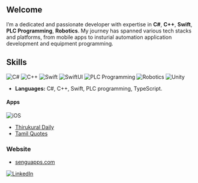 ## Welcome

I’m a dedicated and passionate developer with expertise in **C#**, **C++**, **Swift**, **PLC Programming**, **Robotics**. My journey has spanned various tech stacks and platforms, from mobile apps to insturial automation application development and equipment programming.

## Skills
<p>
  <img alt="C#" src="https://img.shields.io/badge/C%23-239120?style=flat&logo=C-sharp&logoColor=white"/>
  <img alt="C++" src="https://img.shields.io/badge/C%2B%2B-00599C?style=flat&logo=C%2B%2B&logoColor=white"/>
  <img alt="Swift" src="https://img.shields.io/badge/Swift-F05138?style=flat&logo=Swift&logoColor=white"/> 
  <img alt="SwiftUI" src="https://img.shields.io/badge/SwiftUI-02B2FE?style=flat&logo=Swift&logoColor=white"/> 
  <img alt="PLC Programming" src="https://img.shields.io/badge/PLC%20Programming-02569B?style=flat&logo=matrix&logoColor=white"/> 
  <img alt="Robotics" src="https://img.shields.io/badge/Robotics-006F62?style=flat&logo=robot-framework&logoColor=white"/> 
  <img alt="Unity" src="https://img.shields.io/badge/Unity-000000?style=flat&logo=unity&logoColor=white"/> 
</p>
    
- **Languages:** C#, C++, Swift, PLC programming, TypeScript.

#### Apps
<p>
    <img alt="iOS" src="https://img.shields.io/badge/iOS-000000?style=flat&logo=apple&logoColor=white"/>
  
- [Thirukural Daily](https://apps.apple.com/in/app/thirukural-daily/id1540753883)
- [Tamil Quotes](https://apps.apple.com/in/app/tamil-quotes/id1373808729)

</p>

### Website
- [senguapps.com](https://www.senguapps.com/)

[![LinkedIn](https://img.shields.io/badge/LinkedIn-0077B5?style=flat&logo=linkedin&logoColor=white)](https://sg.linkedin.com/in/senguttuvannallappan)
